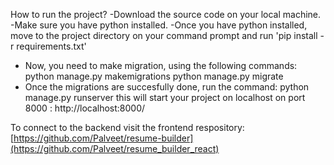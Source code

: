 How to run the project? 
-Download the source code on your local machine. 
-Make sure you have python installed.
-Once you have python installed, move to the project directory on your command prompt and run 'pip install -r requirements.txt'
- Now, you need to make migration, using the following commands:
  python manage.py makemigrations
  python manage.py migrate
- Once the migrations are succesfully done, run the command:
  python manage.py runserver
  this will start your project on localhost on port 8000 : http://localhost:8000/

To connect to the backend visit the frontend respository: [https://github.com/Palveet/resume-builder](https://github.com/Palveet/resume_builder_react)
